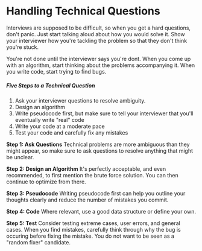 # Handling Technical Questions
Interviews are supposed to be difficult, so when you get a hard questions, don't panic. Just start talking aloud about how you would solve it. Show your interviewer how you're tackling the problem so that they don't think you're stuck.

You're not done until the interviewer says you're dont. When you come up with an algorithm, start thinking about the problems accompanying it. When you write code, start trying to find bugs.

##### Five Steps to a Technical Question
1.  Ask your interviewer questions to resolve ambiguity.
2. Design an algorithm
3. Write pseudocode first, but make sure to tell your interviewer that you'll eventually write "real" code
4. Write your code at a moderate pace
5. Test your code and carefully fix any mistakes

**Step 1: Ask Questions**
Technical problems are more ambiguous than they might appear, so make sure to ask questions to resolve anything that might be unclear. 

**Step 2: Design an Algorithm**
It's perfectly acceptable, and even recommended, to first mention the brute force solution. You can then continue to optimize from there.

**Step 3: Pseudocode**
Writing pseudocode first can help you outline your thoughts clearly and reduce the number of mistakes you commit.

**Step 4: Code**
Where relevant, use a good data structure or define your own.

**Step 5: Test**
Consider testing extreme cases, user errors, and general cases. When you find mistakes, carefully think through why the bug is occuring before fixing the mistake. You do not want to be seen as a "random fixer" candidate.
